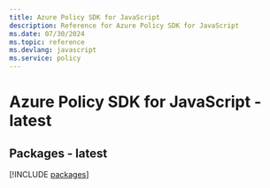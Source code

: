 ```yaml
---
title: Azure Policy SDK for JavaScript
description: Reference for Azure Policy SDK for JavaScript
ms.date: 07/30/2024
ms.topic: reference
ms.devlang: javascript
ms.service: policy
---
```

# Azure Policy SDK for JavaScript - latest
## Packages - latest
[!INCLUDE [packages](policy-index.md)]